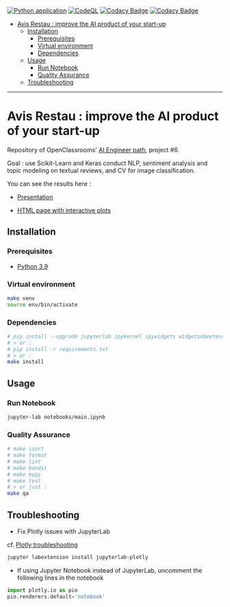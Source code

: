 [![Python application](https://github.com/fleuryc/oc_ingenieur-ia_P6-Ameliorez-le-produit-IA-de-votre-start-up/actions/workflows/python-app.yml/badge.svg)](https://github.com/fleuryc/oc_ingenieur-ia_P6-Ameliorez-le-produit-IA-de-votre-start-up/actions/workflows/python-app.yml)
[![CodeQL](https://github.com/fleuryc/oc_ingenieur-ia_P6-Ameliorez-le-produit-IA-de-votre-start-up/actions/workflows/codeql-analysis.yml/badge.svg)](https://github.com/fleuryc/oc_ingenieur-ia_P6-Ameliorez-le-produit-IA-de-votre-start-up/actions/workflows/codeql-analysis.yml)
[![Codacy Badge](https://app.codacy.com/project/badge/Grade/79b1cde8627141de8d00df17edd319de)](https://www.codacy.com/gh/fleuryc/oc_ingenieur-ia_P6-Ameliorez-le-produit-IA-de-votre-start-up/dashboard)
[![Codacy Badge](https://app.codacy.com/project/badge/Coverage/79b1cde8627141de8d00df17edd319de)](https://www.codacy.com/gh/fleuryc/oc_ingenieur-ia_P6-Ameliorez-le-produit-IA-de-votre-start-up/dashboard)

- [Avis Restau : improve the AI product of your start-up](#avis-restau--improve-the-ai-product-of-your-start-up)
  - [Installation](#installation)
    - [Prerequisites](#prerequisites)
    - [Virtual environment](#virtual-environment)
    - [Dependencies](#dependencies)
  - [Usage](#usage)
    - [Run Notebook](#run-notebook)
    - [Quality Assurance](#quality-assurance)
  - [Troubleshooting](#troubleshooting)

* * *

# Avis Restau : improve the AI product of your start-up

Repository of OpenClassrooms' [AI Engineer path](https://openclassrooms.com/fr/paths/188-ingenieur-ia), project #6

Goal : use Scikit-Learn and Keras conduct NLP, sentiment analysis and topic modeling on textual reviews, and CV for image classification.

You can see the results here :

-   [Presentation](https://fleuryc.github.io/oc_ingenieur-ia_P6-Ameliorez-le-produit-IA-de-votre-start-up/index.html)

-   [HTML page with interactive plots](https://fleuryc.github.io/oc_ingenieur-ia_P6-Ameliorez-le-produit-IA-de-votre-start-up/notebook.html)

## Installation

### Prerequisites

-   [Python 3.9](https://www.python.org/downloads/)

### Virtual environment

```bash
make venv
source env/bin/activate
```

### Dependencies

```bash
# pip install --upgrade jupyterlab ipykernel ipywidgets widgetsnbextension python-dotenv requests matplotlib pandas sklearn nltk spacy lightgbm shap graphviz plotly
# > or :
# pip install -r requirements.txt
# > or :
make install
```

## Usage

### Run Notebook

```bash
jupyter-lab notebooks/main.ipynb
```

### Quality Assurance

```bash
# make isort
# make format
# make lint
# make bandit
# make mypy
# make test
# > or just :
make qa
```

## Troubleshooting

-   Fix Plotly issues with JupyterLab

cf. [Plotly troubleshooting](https://plotly.com/python/troubleshooting/#jupyterlab-problems)

```bash
jupyter labextension install jupyterlab-plotly
```

-   If using Jupyter Notebook instead of JupyterLab, uncomment the following lines in the notebook

```python
import plotly.io as pio
pio.renderers.default='notebook'
```
